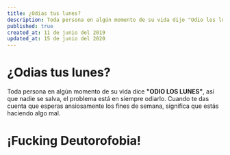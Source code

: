 ```yaml
---
title: ¿Odias tus lunes?
description: Toda persona en algún momento de su vida dijo "Odio los lunes"
published: true
created_at: 11 de junio del 2019
updated_at: 15 de junio del 2020
---
```


# ¿Odias tus lunes?
Toda persona en algún momento de su vida dice **"ODIO LOS LUNES"**, así que nadie se salva, el problema está en siempre odiarlo.
Cuando te das cuenta que esperas ansiosamente los fines de semana, significa que estás haciendo algo mal.

# ¡Fucking Deutorofobia!
<img src="https://res.cloudinary.com/vitualizz/image/upload/v1592203870/Blog/Posts/Odias%20los%20Lunes/1_doanN_QDaYPlHziXEru7PA.jpg" alt="">
